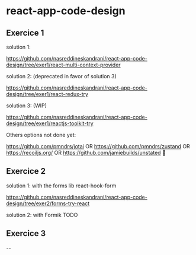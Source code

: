 # react-app-code-design

## Exercice 1

solution 1:  

https://github.com/nasreddineskandrani/react-app-code-design/tree/exer1/react-multi-context-provider

solution 2: (deprecated in favor of solution 3)

https://github.com/nasreddineskandrani/react-app-code-design/tree/exer1/react-redux-try

solution 3: (WIP)

https://github.com/nasreddineskandrani/react-app-code-design/tree/exer1/reactjs-toolkit-try

Others options not done yet: 

https://github.com/pmndrs/jotai OR https://github.com/pmndrs/zustand OR https://recoiljs.org/ OR https://github.com/jamiebuilds/unstated :slightly_smiling_face:

## Exercice 2

solution 1: with the forms lib react-hook-form

https://github.com/nasreddineskandrani/react-app-code-design/tree/exer2/forms-try-react

solution 2: with Formik
TODO

## Exercice 3

--
